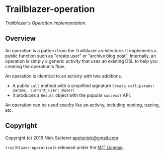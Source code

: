 # Trailblazer-operation

_Trailblazer's Operation implementation._

## Overview

An operation is a pattern from the Trailblazer architecture. It implements a public function such as "create user" or "archive blog post". Internally, an operation is simply a generic _activity_ that uses an existing DSL to help you creating the operation's flow.

An operation is identical to an activity with two additions.

* A public `call` method with a simplified signature `Create.call(params: params, current_user: @user)`
* It produces a `Result` object with the popular `success?` API.

An operation can be used exaclty like an activity, including nesting, tracing, etc.

## Copyright

Copyright (c) 2016 Nick Sutterer <apotonick@gmail.com>

`trailblazer-operation` is released under the [MIT License](http://www.opensource.org/licenses/MIT).
